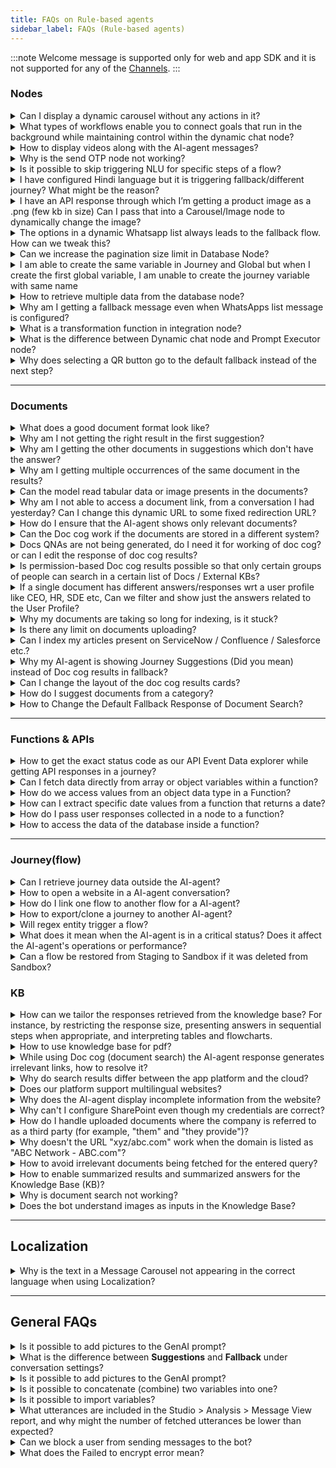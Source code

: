 ```yaml
---
title: FAQs on Rule-based agents
sidebar_label: FAQs (Rule-based agents)
---
```


:::note
Welcome message is supported only for web and app SDK and it is not supported for any of the [Channels](https://docs.yellow.ai/docs/platform_concepts/channelConfiguration/overview).
:::


### Nodes

<details>
 <summary> Can I display a dynamic carousel without any actions in it?</summary>
 <div>
  <div> Yes, you can use the <a href = "https://docs.yellow.ai/docs/platform_concepts/studio/build/nodes/message-nodes1/message-nodes"> carousel node from the message nodes </a> section.</div>
   </div>
</details>

<details>
 <summary> What types of workflows enable you to connect goals that run in the background while maintaining control within the dynamic chat node?</summary>
 <div>
  <div> All the actions that are possible via <a href = "https://docs.yellow.ai/docs/platform_concepts/studio/build/nodes/action-nodes-overview/api-node"> Action nodes</a> and <a href = "https://docs.yellow.ai/docs/platform_concepts/studio/build/nodes/logic-nodes"> Logic nodes</a> can be set in Dynamic chat node to fetch data or perform an action. Additionally, you can also enable <a href = "https://docs.yellow.ai/docs/platform_concepts/appConfiguration/overview"> integrations </a> and enable them in Dynamic chat node to send and recieve data from thrid-party applications.</div>
  <br/>
   </div>
</details>

<details>
 <summary> How to display videos along with the AI-agent messages?</summary>
 <div>
  <div> Use the <a href= "https://docs.yellow.ai/docs/platform_concepts/studio/build/nodes/message-nodes1/video-node"> Video node</a>.</div>
  <br/>
   </div>
</details>

<details>
 <summary>Why is the send OTP node not working?</summary>
 <div>
  <div>Our out-of-the-box OTP verification is restricted only to the India region. If you’d like to avail of this functionality for international numbers, you will have to use external APIs.</div>
  <br/>
   </div>
</details>

<details>
 <summary>Is it possible to skip triggering NLU for specific steps of a flow?</summary>
 <div>
  <div>Yes, you can skip triggering NLU for specific flows using the <a href="https://docs.yellow.ai/docs/platform_concepts/studio/build/nodes/prompt-nodes#25-store-comment">Store comment</a> node.</div>
   </div>
</details>

<details>
 <summary>I have configured Hindi language but it is triggering fallback/different journey? What might be the reason?</summary>
 <div>
  <div>In a flow, if you have selected "hi" (ISO code) for Hindi (button value), then it might be triggering another intent which you would have configured earlier ("hi" intent configured). To overcome this problem, set a variable, assign the variable value to Hindi language (hi), and then connect it to the Set language node.</div>
   </div>
</details>

<details>
 <summary>I have an API response through which I’m getting a product image as a .png (few kb in size) Can I pass that into a Carousel/Image node to dynamically change the image?</summary>

Yes, use the following code snippet in the API parse function.

```javascript
return new Promise(resolve => {
    const imageVariable = 
    [{
        "options": {  
            "caption": { "type": 'random' },
        },
        "url": "insertURL"
    }]
    resolve(imageVariable);
});
```

You can also do this in the carousal by [creating your own custom/dynamic object](https://docs.yellow.ai/docs/platform_concepts/studio/build/nodes/prompt-nodes#dynamic-carousels) (depending on the use case for which you select the node)​

</details>

<details>
 <summary>The options in a dynamic Whatsapp list always leads to the fallback flow. How can we tweak this?</summary>

 You can use the [Condition](https://docs.yellow.ai/docs/platform_concepts/studio/build/nodes/logic-nodes#1-condition) node to redirect each option to the respective flow.
 <div>
  <div>

1. Insert the condition node in your flow.
2. Populate the node with button values.

![](https://i.imgur.com/FYETzej.png)

4. Connect each button to the flow that has to be executed if that button is clicked.

![](https://i.imgur.com/SysoleQ.png)
​
</div>
  <br/>
   </div>
</details>

<details>
 <summary>Can we increase the pagination size limit in Database Node?</summary>
 <div>
  <div>
  
  You can increase the size limit upto 25, to increase beyond that, while setting the <b>Pagination</b>, instead of <b>Text</b>, use <b>Variables</b> with a static value. <b>Variables</b> let you increase the size limit upto 200.


![](https://i.imgur.com/Dgla9UJ.png)

​
</div>
  <br/>
   </div>
</details>

<details>
 <summary>I am able to create the same variable in Journey and Global but when I create the first global variable, I am unable to create the journey variable with same name</summary>
 <div>
  <div>Variables should not have the same name. If they do, it will fetch the value for which it is assigned based on the assigned priorities from global to local.</div>
  <br/>
   </div>
</details>

<details>
 <summary>How to retrieve multiple data from the database node?</summary>

<div>
 <div>

 Create  <a href="https://docs.yellow.ai/docs/platform_concepts/studio/build/code"> function </a> and extract the data from the variable that <a href="https://docs.yellow.ai/docs/platform_concepts/studio/build/bot-variables#-4-store-and-access-variables-via-nodes">stored the DB response.</a>

 Write

 ```
 let records = data.variables.db_response.records
 console.log(records, "records")
 ```

 Log the result and check the data. After this you can use the data based on your use case.
​
</div>
  <br/>
   </div>
</details>

<details>
 <summary>Why am I getting a fallback message even when WhatsApps list message is configured?</summary>
 <div>
  <div>To avoid a fallback message, you must store the value of the WhatsApp list option in a variable and use an IF condition to compare the variable value to trigger the respective outcome (flow, text, and so on).</div>
  <br/>
   </div>
</details>

<details>
 <summary>What is a transformation function in integration node?</summary>
 <div>
  <div> The <b>Parse API response</b> field helps you fetch custom functions that will filter out specific data from the API response you recieve. For steps to use it, click <a href="https://docs.yellow.ai/docs/cookbooks/integrations/parseapi">here</a>.​</div>
  <br/>
   </div>
</details>

<details>
 <summary> What is the difference between Dynamic chat node and Prompt Executor node?</summary>
 <div>
  <div>The <b>Dynamic chat node</b> drives the conversation around a particular goal whereas the <b>Prompt Executor</b> node just executes the given prompt and exits the flow. You can use Dynamic chat node if you want the AI-agent to have goal based conversations with the user, for example telling the user about different loans and convincing them to buy one. You can go with the Prompt Executor node if you want the AI-agent to just perform a certain action such as generating a recipe, writing a poem or performing a calculation.</div>
  <br/>
   </div>
</details>

<details>
 <summary> Why does selecting a QR button go to the default fallback instead of the next step?</summary>
 <div>
  <div>When users click QR (Quick Reply) buttons after 24 hours of conversation with the AI-agent, the context is lost. As a result, the button click triggers the fallback response instead of proceeding to the next step.</div>
  <br/>
   </div>
</details>

------

### Documents

<details>
 <summary>What does a good document format look like?</summary>
 
 The following are some of the characteristics of a document that’ll be processed well during document cognition. It's recommended to follow these guidelines while pre-processing your document -
​
* It does not have scanned pages and images, these will be skipped if present in the doc.
​
* At least 80% of the content is textual and well-formatted (e.g. Wikipedia articles)
​
* Remove content and index pages, appendix pages, etc. (we will add the logic to skip these automatically in coming releases)
​
* No bullet points before headings. Headings should have a larger font size and no spaces so that the parser can detect headings easily.
​
* Simple tabular data works better than complex or merged tabular data in the documents.

</details>

<details>
 <summary>Why am I not getting the right result in the first suggestion?</summary>
 <div>
  <div>Because document cognition is a probabilistic model that is “predicting” the relevance of a specific paragraph or page by looking at the input string. There is no guarantee that the first result will be the most relevant. The most relevant results are expected to come in the top 3 results.</div>
   </div>
</details>

<details>
 <summary>Why am I getting the other documents in suggestions which don't have the answer?</summary>
 <div>
  <div>Same answer as above. The model assigns individual scores to all the documents’ paragraph and use them to show the results, so if the confidence threshold is low it can still show irrelevant answers. You can fine-tune the confidence threshold using some test cases.</div>
   </div>
</details>

<details>
 <summary>Why am I getting multiple occurrences of the same document in the results?</summary>
 <div>
  <div>Because there might be multiple pages/occurrences of relevant content in the same document. In such cases, we rank them, based on the score and return only two occurrences in each document by default. If you want to see more or fewer occurrences within the same document, you can control it by passing the value of `results per document` in your search query.</div>
   </div>
</details>
 
 <details>
 <summary>Can the model read tabular data or image presents in the documents?</summary>
 <div>
  <div>Tables can be indexed by enabling the Parse table option while uploading, Simpler table works better than complex/merged tables. Images/diagrams will be skipped.</div>
   </div>
</details>
 
<details>
 <summary>Why am I not able to access a document link, from a conversation I had yesterday? Can I change this dynamic URL to some fixed redirection URL?</summary>

Currently, we have restricted the life of each SAS link to an hour for security reasons. This can be removed/updated as per the client's request. You can generate a new link by asking the same query again in the AI-agent. You can also change this redirection URL to a fixed URL using the document properties option.
 
​
![](https://camo.githubusercontent.com/f1d4e073603851fadf4777a41e25d88d9412a1856666b67f8f0738b5b5d1daea/68747470733a2f2f63646e2e79656c6c6f776d657373656e6765722e636f6d2f524c333558336d436f7a5038313631333534343436393233362e706e67) 
​
</details>

<details>
 <summary>How do I ensure that the AI-agent shows only relevant documents?</summary>
 <div>
  <div>There is no specific logic added to detect irrelevance right now. However, we do provide a relevance score with each search result that the AI-agent developer can use. The model returns all documents which contain even a few keywords in the query in decreasing order of relevance. The AI-agent developer can choose to show only Top N (e.g. Top 5) or Top 25% of the results based on relevance score.</div>
   </div>
</details>

<details>
 <summary>Can the Doc cog work if the documents are stored in a different system?</summary>
 <div>
  <div>Doc cog has in-build integrations for Sharepoint, S3, URLs, and KBs (Salesforce, Service-now, Confluence). Any other KB can also be integrated which has APIs to access the articles/documents.</div>
   </div>
</details>

<details>
 <summary>Docs QNAs are not being generated, do I need it for working of doc cog? or can I edit the response of doc cog results?</summary>
 <div>
  <div>Doc cog search will work fine without the QNAs. If the upload docs are showing completed status, you can just enable doc cog fallback or add Action Node and start using it. QNA's are only required for editing the answers and adding them to the FAQs section.</div>
   </div>
</details>

<details>
 <summary>Is permission-based Doc cog results possible so that only certain groups of people can search in a certain list of Docs / External KBs?</summary>
 <div>
  <div>Yes, It is possible, User can add tags to the documents and pass the tag value as a variable in the doc cog action node while searching.</div>
   </div>
</details>

<details>
 <summary>If a single document has different answers/responses wrt a user profile like CEO, HR, SDE etc, Can we filter and show just the answers related to the User Profile?</summary>
 
If the results are on a different page, page logic can be used to filter the results
​
if answers are in a tabular structure, you can try adding the role of the user in the query itself, like

​
```<query>: SDE”, eg. Annual leave entitlement?, SDE"```
​

</details>

<details>
 <summary>Why my documents are taking so long for indexing, is it stuck?</summary>
 <div>
  <div>Doc cog uses queue base indexing flow which has a common queue among all the AI-agents. A pending/queued status represents doc is still in the queue and waiting for indexing while the indexing status represents the doc is being indexed.</div>
   </div>
</details>


<details>
 <summary>Is there any limit on documents uploading?</summary>
 <div>
  <div>Yes, for a Tier 0 (Free Tier) AI-agent there is a limit of a max of 50 total pages or a max of 5 documents and Tier 1 AI-agent has a max 200 documents limit. Tiers other than T0 can have max of 500 pages per document.</div>
   </div>
</details>

<details>
 <summary>Can I index my articles present on ServiceNow / Confluence / Salesforce etc.?</summary>
 <div>
  <div>Yes, using Doc cog External KB integration it is possible to index the articles using the APIs.</div>
   </div>
</details>

<details>
 <summary>Why my AI-agent is showing Journey Suggestions (Did you mean) instead of Doc cog results in fallback?</summary>
 
A AI-agent has a specific priority order of actions in the fallback case.
​
Order: Journey -> FAQs -> Journey suggestion -> Doc cog -> Other fallback.
​
So if the Journey suggestions are enabled and with good suggestion confidence, Journey suggestion will be triggered due to the priority order. You can try disabling the suggestion or increasing the confidence threshold of the suggestion.
​

</details>

<details>
 <summary>Can I change the layout of the doc cog results cards?</summary>

Yes, but the default layout is recommended which helps us in analytics, improves accuracy and provides a better user experience.
​
A layout that can be changed: Change vertical to horizontal cards, change the display name, remove tags, and remove the preview button.
​
</details>

<details>
 <summary>How do I suggest documents from a category?</summary>

 You cannot. If you have configured the document search node, you will receive answers from it, otherwise, it suggests alternatives. If neither option is available, it resorts to the fallback.

</details>

<details>
 <summary>How to Change the Default Fallback Response of Document Search?</summary>

In the Flow editor, add the <b>Knowledge Search</b> node and connect the <b>Fallback</b> output to a Message, Prompt, or Action node. This ensures that when no relevant document is found, the bot provides this custom fallback response instead of the default response.

 
</details>

---------

### Functions & APIs

<details>
 <summary>How to get the exact status code as our API Event Data explorer while getting API responses in a journey?</summary>
 

 Create a <a href="https://docs.yellow.ai/docs/platform_concepts/studio/build/code"> function </a> after the API call and apply the below code snippet.

 ```
 ymLib.args.apiResponse.statusCode
 ```
 
 </details>


<details>
<summary>Can I fetch data directly from array or object variables within a function?</summary>

Yes, ensure that you declare the array or object variable before attempting to capture or fetch data from it within the function. Here's a sample of valid data fetching:

```js
let req = data.variables.getReq; // Assigning value from array variable
let jobs = data.variables.getJobs; // Assigning value from object variable

let jobsData = jobs.d; // Fetching key from object
let reqData = req.d.results; // Fetching key from array
```
</details>

<details>
 <summary> How do we access values from an object data type in a Function?</summary>

 It's essential to declare the variable according to its datatype before performing calculations. For instance, if it's an object variable, declare the object variable first and then capture the required data. Here's a simple example:

 You can access the values as follows:

```js
return new Promise(resolve => {
    // Your logic goes here
    let userInput = data.variables.dateList;
    console.log(userInput);
    console.log(userInput.value.date);

    let selectedDate = userInput.value.date;
    resolve(selectedDate);
});
```

Note: If you want to capture the date, store the response in a variable of type number. [Click here for more details](https://docs.yellow.ai/docs/platform_concepts/studio/build/code#using-functions-in-flows).

</details>



<details>
 <summary> How can I extract specific date values from a function that returns a date?</summary> 

To extract specific date values, you can use the following syntax:

* Day: `data.variables.{FunctionName}.value.day`
* Month: `data.variables.{FunctionName}.value.month`
* Year: `data.variables.{FunctionName}.value.year`
* Date: `data.variables.{FunctionName}.value.date`

</details>

<details>
<summary>How do I pass user responses collected in a node to a function?</summary>

To pass user input from node to a function, follow these steps:

1. In a flow, use a **Prompt** node (Question, Quick replies) to collect user input and **Store the response in** a variable.

      ![](https://i.imgur.com/8DvMW9r.png)
      
2. Navigate to the **Functions** section and create a new function. In this function, use below syntax to access the user response (Variable).

`let any_variable_name = data.variables.selected_user_variable;`  

Example: 

```javascript
return new Promise(resolve => {
        // Your logic goes here
        let userName=data.variables.user_name;
    console.log("userName :" + userName);
        resolve(userName);
    });  
```

   ![](https://i.imgur.com/PL2AYwi.png)
   
3. Go to your flow and add a **Function** node after the Prompt node. Select the function that you have created to pass the user input.

      ![](https://i.imgur.com/H5QUEQs.png)
      
4. Test your flow using the **Preview** option to view the user's input, which is passed to the function.

5. To verify, go to **Analyze** > **Conversation logs**.

    ![](https://i.imgur.com/yrISEwZ.png)
    
6. Go to **Logs** and click on the below high-lighted icon.

   ![](https://i.imgur.com/Jteo6Sc.png)
   
7. Click on **Logs** icon to view the user input.

    ![](https://i.imgur.com/S2DcP4P.png)

</details>

<details>
 <summary> How to access the data of the database inside a function?</summary>

To access database data within a function, store the database response in a variable of type object and use it within the function. You can retrieve and process the data using the following function:

```js
return new Promise(resolve => {
        // Your logic goes here
        let records = data.variables.db_response.records;
    console.log(records, 'records');
        resolve(records);
    }); 
```

<b>Note</b>: Here, "db_response" is the variable name of object data type in which the database (search) node's response is stored.

</details>


-------



### Journey(flow)

<details>
 <summary>Can I retrieve journey data outside the AI-agent?</summary>

The accessibility of journey data depends on the type of variable:

* **Journey Variables:** These variables are limited to the flow in which they are created and can only be accessed within that specific flow.

* **Global Variables:** Unlike journey variables, global variables are accessible across all flows within your AI-agent, allowing for broader usage and integration of journey data.

* **User Properties:** User properties are user variables that can be accessed in Automation, Engage, and User 360.

You can use the appropriate variable type based on your specific use case.

</details>



<details>
 <summary>How to open a website in a AI-agent conversation?</summary>
Add a <a href="https://docs.yellow.ai/docs/platform_concepts/studio/build/nodes/message-nodes1/text-node">text node</a> to the flow and paste your website URL in it.

</details>

<details>
 <summary>How do I link one flow to another flow for a AI-agent?</summary>
Use <a href="https://docs.yellow.ai/docs/platform_concepts/studio/build/nodes/action-nodes-overview/execute-flow">Execute Flow</a> to link  another flow to a AI-agent.

</details>

<details>
 <summary>How to export/clone a journey to another AI-agent?</summary>

 <a href="https://docs.yellow.ai/docs/platform_concepts/studio/build/Flows/exportflow#-1-export-bot-template">Export the template of that journey</a> and <a href="https://docs.yellow.ai/docs/platform_concepts/studio/build/Flows/exportflow#14-view-approved-template-in-marketplace"> import it </a> to the AI-agent of your preference.

 
</details>

<details>
 <summary>Will regex entity trigger a flow?</summary>

 Yes, <a href="https://docs.yellow.ai/docs/platform_concepts/studio/train/entities#add-regex-type-entities">create a regex entity</a> and set it as the <a href="https://docs.yellow.ai/docs/platform_concepts/studio/build/Flows/configureflow#trigger-flow-using-entities">start trigger for a flow</a>.
 
</details>

<details>
 <summary>What does it mean when the AI-agent is in a critical status? Does it affect the AI-agent's operations or performance?</summary>
 
When the AI-agent is in a critical status, it means that the health check configured for the AI-agent is failing. However, this does not have any impact on the AI-agent's operations or performance.

You can execute the health check and update the test case to bring the status back to normal.
​

</details>

<details>
 <summary>Can a flow be restored from Staging to Sandbox if it was deleted from Sandbox?</summary>
 <div>
  <div>No, it is not possible to restore a flow from Staging to Sandbox. You can publish a flow from lower to higher environments, and there is no rollback mechanism to retrieve deleted flows back to Sandbox. If a flow is deleted from Sandbox, it must be recreated manually.</div>
   </div>
</details>

### KB

<details>
 <summary>How can we tailor the responses retrieved from the knowledge base? For instance, by restricting the response size, presenting answers in sequential steps when appropriate, and interpreting tables and flowcharts.</summary>

You can customize KB responses by following the steps mentioned [here](https://docs.yellow.ai/docs/platform_concepts/studio/kb/advancedsettings#modify-auto-generated-bot-answers). To present the steps in sequential manner, [set the AI-agent's tone to Instruction based](https://docs.yellow.ai/docs/platform_concepts/studio/kb/advancedsettings#set-tone-for-your-bot-responses). KB interprets data only from websites and not from tables and flowcharts directly. However, you can provide the website URL containing the tables, flowcharts, and supporting data.

 
</details>


<details>
 <summary>How to use knowledge base for pdf?</summary>
To upload PDFs to your Knowledge Base, follow the steps mentioned <a href= "https://docs.yellow.ai/docs/platform_concepts/studio/kb/ingestion#upload-documents-from-local-system" >here</a>.
 
</details>


<details>
 <summary> While using Doc cog (document search) the AI-agent response generates irrelevant links, how to resolve it? </summary>
  
      Increase the Document search threshold value to improve the accuracy of the links generated.

</details>


<details>
 <summary> Why do search results differ between the app platform and the cloud? </summary>
 
      If the knowledge base is the same, search results may vary due to differences in the search algorithms or indexing processes between the platforms.

</details>

<details>
 <summary> Does our platform support multilingual websites?</summary>
 
      No, currently multilingual websites are not supported as a live feature. Only English and Bahasa languages are supported.

</details>

<details>
 <summary>Why does the AI-agent display incomplete information from the website?</summary>
 
      This could happen if you edit or rephrase the query to get the context of the conversation, which can sometimes result in incomplete information being displayed by the AI-agent.

</details>

<details>
 <summary>Why can't I configure SharePoint even though my credentials are correct?</summary>
 
     When configuring SharePoint folders, ensure that you remove "https:" from the target host.

</details>

<details>
 <summary>How do I handle uploaded documents where the company is referred to as a third party (for example, "them" and "they provide")?</summary>
 
     To avoid confusion, use the model response type set to "formal/short answer" to ensure clarity.

</details>

<details>
 <summary>Why doesn't the URL "xyz/abc.com" work when the domain is listed as "ABC Network - ABC.com"?</summary>
 
     The issue is that the domain has been configured to retrieve answers only from the specified website ("ABC.com"). Ensure that the site URL passed under the document cog node matches the configured domain.

</details>

<details>
 <summary>How to avoid irrelevant documents being fetched for the entered query?</summary>
 
     To prevent this issue, adjust the document search threshold confidence level. By setting an appropriate threshold, irrelevant documents can be filtered out more effectively, enhancing the relevance of the search results.<br/> <b>Note:</b> The model has inherent accuracy limitations, so the results may not be 100% accurate all the time.

</details>

<details>
 <summary>How to enable summarized results and summarized answers for the Knowledge Base (KB)?</summary>
 
     To enable summarized results and summarized answers for the Knowledge Base (KB), follow these steps:<br/> 1.Go to <b>Automation</b> > <b>Build</b> > <b>Conversation settings</b>.<br/> <img src="https://i.imgur.com/GXendkw.png" alt="drawing" width="80%"/><br/>2.Under Document Search, enable <b>Summarized results</b> and <b>Summarized links</b>. <img src="https://i.imgur.com/odRJlGs.png" alt="drawing" width="70%"/>

</details>

<details>
 <summary>Why is document search not working?</summary>

     If the document search is not functioning, follow these troubleshooting steps:<br/>
     * <b>Ensure data is indexed</b>: Verify that the data is properly indexed.<br/>
     * <b>Check search configuration</b>: Confirm that the document search node is correctly configured. If not, the system will suggest alternatives or fallback options.<br/> 
     * <b>Use filters</b>: Narrow down the search by filtering based on file name, source, status, or tags.<br/> 
     * <b>Enable document search node</b>: Ensure that the document search node is enabled in the automation flow.Add a prompt node to capture the user query and use the document search node to fetch the response.<br/> 
     * <b>Check search categories</b>: Confirm that you are searching within the correct categories, such as ticket details or message details.<br/>


</details>

<details>
 <summary>Does the bot understand images as inputs in the Knowledge Base?</summary>

     No, currently the bot does not understand or process images as inputs in the Knowledge Base. It can only understand text-based content.

</details>


--------

## Localization

<details>
  <summary> Why is the text in a Message Carousel not appearing in the correct language when using Localization? </summary>
  <div>
    When using localization (translation) for a Message Carousel, if you upload different images for different languages in the same node, the images will display correctly, but the text will appear in the default language (e.g., English). This happens because images are manually uploaded per language, but the text does not update automatically unless added separately. To ensure both text and images appear correctly in the selected language, follow these steps:
    <ul>
      <li>Switch to the desired language in the flow.</li>
      <li>Manually add the translated text for that language.</li>
    </ul>
    By doing this, the Message Carousel will display both text and images correctly in different languages.
  </div>
</details>


-------

## General FAQs

<details>
 <summary>Is it possible to add pictures to the GenAI prompt?</summary>
 <div>
  <div> 
     Currently, adding images to the GenAI prompt is not supported. The prompt is designed to process and generate responses based on text inputs, as Large Language Models (LLMs) primarily work with textual data. Supporting images would require advanced multimodal capabilities, which are not yet available in the current implementation.
</div>
  <br/>
   </div>
</details>




<details>
 <summary>What is the difference between <b>Suggestions</b> and <b>Fallback</b> under conversation settings?</summary>
 <div>
  <div> 

Suggestions appear when the bot's confidence level falls below the set minimum threshold. A fallback is triggered when no similar intents are available to generate suggestions.  <br/> Maximum number of buttons that are visible suggestions will depend on the number of intents being predicted.

</div>
  <br/>
   </div>
</details>

<details>
 <summary>Is it possible to add pictures to the GenAI prompt?</summary>
 <div>
  <div> 
     Currently, adding images to the GenAI prompt is not supported. The prompt is designed to process and generate responses based on text inputs, as Large Language Models (LLMs) primarily work with textual data. Supporting images would require advanced multimodal capabilities, which are not yet available in the current implementation.
</div>
  <br/>
   </div>
</details>

<details>
 <summary>Is it possible to concatenate (combine) two variables into one?</summary>
 <div>
  <div> 
     Yes, if the variables are of the string data type, they can be directly concatenated. However, for other data types such as arrays, objects, or integers, you need to write custom logic to concatenate.

   You can concatenate two string variables using the following syntax:

    `{{{variables.user_name}}_{{{variables.last_name}}}`

   A separator such as `_`, `-`, `.`, space, or comma must be used between the two mustache expressions to ensure proper formatting.
   
Refer to the following gif to see how to consolidate two variables into one:<br/><img src="https://imgur.com/FW1gbVn.gif" alt="drawing" width="70%"/>
</div>
  <br/>
   </div>
</details>

<details>
 <summary>Is it possible to import variables?</summary>
 <div>
  <div> 
     No, it is not possible to import variables directly. However, you can manually define and assign values to variables within the platform or pass them through API calls based on your use case.
</div>
  <br/>
   </div>
</details>


<details>
<summary> What utterances are included in the Studio > Analysis > Message View report, and why might the number of fetched utterances be lower than expected? </summary>
<div>

 This report includes both identified and unidentified utterances when the confidence level is set between 0 and 1. To fetch only unidentified utterances, set the confidence level below the minimum confidence configured in the bot’s NLU settings. The number of fetched utterances may be lower than expected because the report only lists utterances the bot has not seen before, excluding duplicates.
    
</div>
</details>

<details>
<summary> Can we block a user from sending messages to the bot? </summary>
<div>

No, currently you cannot block a user from sending messages to the bot directly.
    
</div>
</details>

<details>
<summary>What does the Failed to encrypt error mean?</summary>
<div>

This error means that the method or function trying to encrypt some data has failed.
It usually happens due to:<br/>* Incorrect encryption setup (like a missing key or invalid input).<br/>* System-level issues or bugs in the function. To find the exact cause, you’ll need to check the full error message and logs for more details.
    
</div>
</details>





